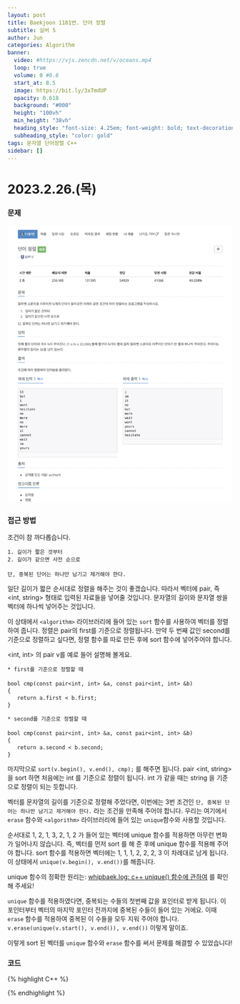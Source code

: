 ```yaml
---
layout: post
title: Baekjoon 1181번. 단어 정렬
subtitle: 실버 5
author: Jun
categories: Algorithm
banner:
  video: #https://vjs.zencdn.net/v/oceans.mp4
  loop: true
  volume: 0 #0.8
  start_at: 8.5
  image: https://bit.ly/3xTmdUP
  opacity: 0.618
  background: "#000"
  height: "100vh"
  min_height: "38vh"
  heading_style: "font-size: 4.25em; font-weight: bold; text-decoration: underline"
  subheading_style: "color: gold"
tags: 문자열 단어정렬 C++
sidebar: []
---
```


# 2023.2.26.(목)

### 문제

![problem](/assets/images/banners/2023-02-26/problem.png)




### 접근 방법


조건이 참 까다롭습니다.

```
1. 길이가 짧은 것부터
2. 길이가 같으면 사전 순으로

단, 중복된 단어는 하나만 남기고 제거해야 한다.
```

일단 길이가 짧은 순서대로 정렬을 해주는 것이 좋겠습니다. 따라서 벡터에 pair, 즉 <int, string> 형태로 입력된 자료들을 넣어줄 것입니다. 
문자열의 길이와 문자열 쌍을 벡터에 하나씩 넣어주는 것입니다. 

이 상태에서 `<algorithm>` 라이브러리에 들어 있는 `sort` 함수를 사용하여 벡터를 정렬하여 줍니다. 정렬은 pair의 first를 기준으로 정렬됩니다. 
만약 두 번째 값인 second를 기준으로 정렬하고 싶다면, 정렬 함수를 따로 만든 후에 sort 함수에 넣어주어야 합니다. 

<int, int> 의 pair v를 예로 들어 설명해 볼게요. 


```
* first를 기준으로 정렬할 때

bool cmp(const pair<int, int> &a, const pair<int, int> &b)
{
   return a.first < b.first; 
}
```

```
* second를 기준으로 정렬할 때

bool cmp(const pair<int, int> &a, const pair<int, int> &b)
{
   return a.second < b.second;
}
```


마지막으로 `sort(v.begin(), v.end(), cmp);` 를 해주면 됩니다. 
pair <int, string> 을 sort 하면 처음에는 int 를 기준으로 정렬이 됩니다. int 가 같을 때는 string 을 기준으로 정렬이 되는 듯합니다. 


벡터를 문자열의 길이를 기준으로 정렬해 주었다면, 이번에는 3번 조건인 `단, 중복된 단어는 하나만 남기고 제거해야 한다.` 라는 조건을 만족해 주어야 합니다. 
우리는 여기에서 `erase` 함수와 `<algorithm>` 라이브러리에 들어 있는 `unique`함수와 사용할 것입니다. 

순서대로 1, 2, 1, 3, 2, 1, 2 가 들어 있는 벡터에 unique 함수를 적용하면 아무런 변화가 일어나지 않습니다. 
즉, 벡터를 먼저 sort 를 해 준 후에 unique 함수를 적용해 주어야 합니다. 
sort 함수를 적용하면 벡터에는 1, 1, 1, 2, 2, 2, 3 이 차례대로 남게 됩니다. 
이 상태에서 `unique(v.begin(), v.end())`를 해줍니다. 

unique 함수의 정확한 원리는: [whipbaek.log: c++ unique() 함수에 관하여][unique블로그] 를 확인해 주세요!

[unique블로그]: https://velog.io/@whipbaek/c-unique-함수에-관하여


`unique` 함수를 적용하였다면, 중복되는 수들의 첫번째 값을 포인터로 받게 됩니다. 이 포인터부터 벡터의 마지막 포인터 전까지에 중복된 수들이 들어 있는 거에요. 
이때 `erase` 함수를 적용하여 중복된 이 수들을 모두 지워 주어야 합니다. 
`v.erase(unique(v.start(), v.end()), v.end())` 이렇게 말이죠. 


이렇게 sort 된 벡터를 `unique` 함수와 `erase` 함수를 써서 문제를 해결할 수 있었습니다!




### 코드


{% highlight C++ %}




{% endhighlight %}